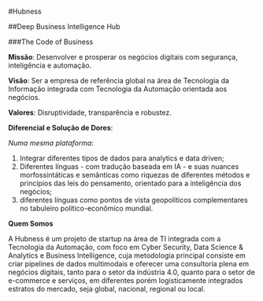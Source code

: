 #Hubness

##Deep Business Intelligence Hub

###The Code of Business

**Missão**: Desenvolver e prosperar os negócios digitais com segurança, 
inteligência e automação.

**Visão**: Ser a empresa de referência global na área de Tecnologia da 
Informação integrada com Tecnologia da Automação orientada aos negócios.

**Valores**: Disruptividade, transparência e robustez.

**Diferencial e Solução de Dores**: 

*Numa mesma plataforma*:

1. Integrar diferentes tipos de dados para analytics e data driven;
2. Diferentes línguas - com tradução baseada em IA - e suas nuances 
morfossintáticas e semânticas como riquezas de diferentes métodos e princípios das leis do pensamento, orientado para a inteligência dos negócios;
3. diferentes línguas como pontos de vista geopolíticos complementares no tabuleiro político-econômico mundial.

**Quem Somos**

A Hubness é um projeto de startup na área de TI integrada com a Tecnologia da Automação, com foco em Cyber Security, 
Data Science & Analytics e Business Intelligence, cuja metodologia principal consiste em criar pipelines de dados multimodais e oferecer uma consultoria plena em negócios digitais, 
tanto para o setor da indústria 4.0, quanto para o setor de e-commerce e serviços, em diferentes porém logisticamente integrados estratos do mercado, seja global, nacional, regional ou local.


